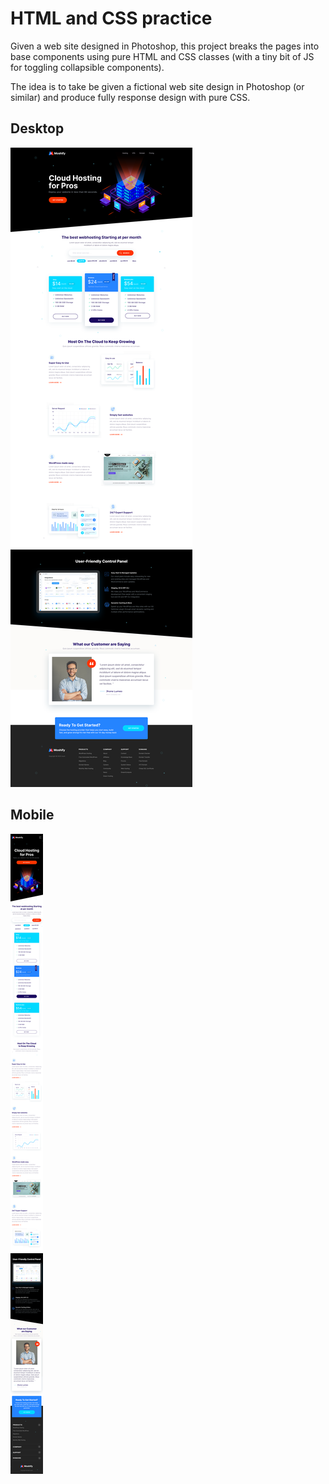 # HTML and CSS practice

Given a web site designed in Photoshop, this project breaks the pages into base components using pure HTML and CSS classes (with a tiny bit of JS for toggling collapsible components).

The idea is to take be given a fictional web site design in Photoshop (or similar) and produce fully response design with pure CSS.

## Desktop
![alt text](standard_view.png)

## Mobile
![alt text](mobile_view.png)